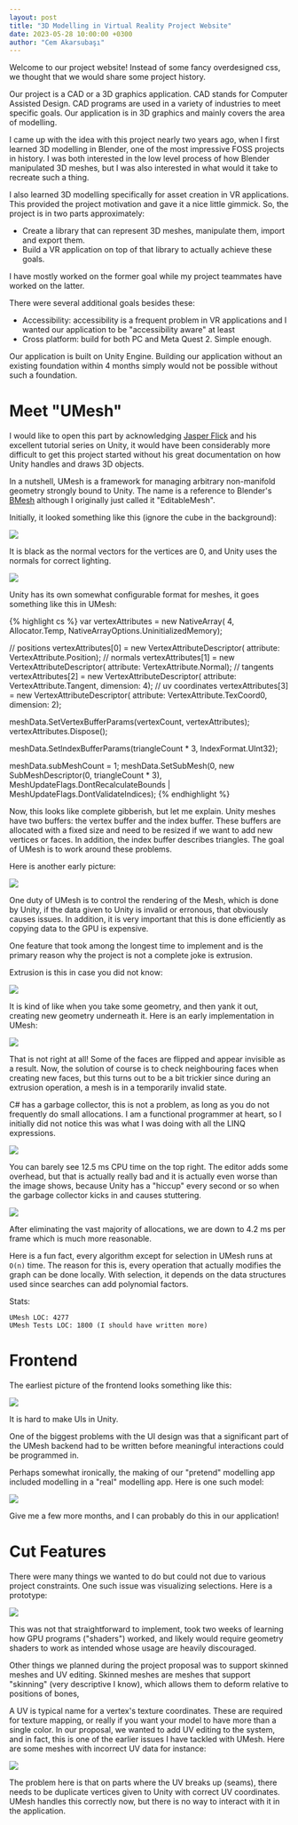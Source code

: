 ```yaml
---
layout: post
title: "3D Modelling in Virtual Reality Project Website"
date: 2023-05-28 10:00:00 +0300
author: "Cem Akarsubaşı"
---
```


Welcome to our project website! Instead of some fancy overdesigned css,
we thought that we would share some project history.

Our project is a CAD or a 3D graphics application. CAD stands for
Computer Assisted Design. CAD programs are used in a variety of
industries to meet specific goals. Our application is in 3D graphics
and mainly covers the area of modelling. 

I came up with the idea with this project nearly two years ago, when I first
learned 3D modelling in Blender, one of the most impressive FOSS projects
in history. I was both interested in the low level process of how
Blender manipulated 3D meshes, but I was also interested in what would it
take to recreate such a thing.

I also learned 3D modelling specifically for asset creation in VR applications.
This provided the project motivation and gave it a nice little gimmick. So,
the project is in two parts approximately:

- Create a library that can represent 3D meshes, manipulate them, import and export them.
- Build a VR application on top of that library to actually achieve these goals.

I have mostly worked on the former goal while my project teammates have worked
on the latter.

There were several additional goals besides these:

- Accessibility: accessibility is a frequent problem in VR applications
    and I wanted our application to be "accessibility aware" at least
- Cross platform: build for both PC and Meta Quest 2. Simple enough.

Our application is built on Unity Engine. Building our application without
an existing foundation within 4 months simply would not be possible
without such a foundation.

# Meet "UMesh"

I would like to open this part by acknowledging [Jasper Flick](https://catlikecoding.com/unity/tutorials/)
and his excellent tutorial series on Unity, it would have been considerably
more difficult to get this project started without his great documentation
on how Unity handles and draws 3D objects.

In a nutshell, UMesh is a framework for managing arbitrary non-manifold
geometry strongly bound to Unity. The name is a reference to Blender's
[BMesh](https://github.com/blender/blender/blob/main/source/blender/bmesh/bmesh_class.h)
although I originally just called it "EditableMesh". 

Initially, it looked something like this (ignore the cube in the background):

![](/assets/images/vr_modelling/first-quad.png)

It is black as the normal vectors for the vertices are 0, and Unity uses
the normals for correct lighting.

![](/assets/images/vr_modelling/first-cube.png)

Unity has its own somewhat configurable format for meshes, it goes something
like this in UMesh:

{% highlight cs %}
var vertexAttributes = new NativeArray<VertexAttributeDescriptor>(
    4, Allocator.Temp, NativeArrayOptions.UninitializedMemory);

// positions
vertexAttributes[0] = new VertexAttributeDescriptor(
    attribute: VertexAttribute.Position);
// normals
vertexAttributes[1] = new VertexAttributeDescriptor(
    attribute: VertexAttribute.Normal);
// tangents
vertexAttributes[2] = new VertexAttributeDescriptor(
    attribute: VertexAttribute.Tangent,
    dimension: 4);
// uv coordinates
vertexAttributes[3] = new VertexAttributeDescriptor(
    attribute: VertexAttribute.TexCoord0,
    dimension: 2);

meshData.SetVertexBufferParams(vertexCount, vertexAttributes);
vertexAttributes.Dispose();

meshData.SetIndexBufferParams(triangleCount * 3, IndexFormat.UInt32);

meshData.subMeshCount = 1;
meshData.SetSubMesh(0, new SubMeshDescriptor(0, triangleCount * 3),
    MeshUpdateFlags.DontRecalculateBounds | MeshUpdateFlags.DontValidateIndices);
{% endhighlight %}

Now, this looks like complete gibberish, but let me explain. Unity meshes
have two buffers: the vertex buffer and the index buffer. These buffers 
are allocated with a fixed size and need to be resized if we want to add new
vertices or faces. In addition, the index buffer describes triangles.
The goal of UMesh is to work around these problems.

Here is another early picture:

![](/assets/images/vr_modelling/degenerate-errors.png)

One duty of UMesh is to control the rendering of the Mesh, which is done by
Unity, if the data given to Unity is invalid or erronous, that obviously
causes issues. In addition, it is very important that this is done efficiently
as copying data to the GPU is expensive.


One feature that took among the longest time to implement and is the primary
reason why the project is not a complete joke is extrusion.

Extrusion is this in case you did not know:

![](/assets/images/vr_modelling/extrusion.png)

It is kind of like when you take some geometry, and then yank it out, creating
new geometry underneath it. Here is an early implementation in UMesh:

![](/assets/images/vr_modelling/flipped-faces.png)

That is not right at all! Some of the faces are flipped and appear invisible
as a result. Now, the solution of course is to check neighbouring faces
when creating new faces, but this turns out to be a bit trickier since during
an extrusion operation, a mesh is in a temporarily invalid state.

C# has a garbage collector, this is not a problem, as long as you do not
frequently do small allocations. I am a functional programmer at heart,
so I initially did not notice this was what I was doing with all the LINQ
expressions.

![](/assets/images/vr_modelling/optimization-bad.png)

You can barely see 12.5 ms CPU time on the top right. The editor adds some
overhead, but that is actually really bad and it is actually even worse
than the image shows, because Unity has a "hiccup" every second or so
when the garbage collector kicks in and causes stuttering.

![](/assets/images/vr_modelling/optimization-good.png)

After eliminating the vast majority of allocations, we are down to 4.2 ms per
frame which is much more reasonable. 

Here is a fun fact, every algorithm except for selection in UMesh runs at
`O(n)` time. The reason for this is, every operation that actually modifies
the graph can be done locally. With selection, it depends on the data
structures used since searches can add polynomial factors.

Stats:

    UMesh LOC: 4277
    UMesh Tests LOC: 1800 (I should have written more)

# Frontend

The earliest picture of the frontend looks something like this:

![](/assets/images/vr_modelling/first-ui.png)

It is hard to make UIs in Unity.

One of the biggest problems with the UI design was that a 
significant part of the UMesh backend had to be written before
meaningful interactions could be programmed in.

Perhaps somewhat ironically, the making of our "pretend" modelling
app included modelling in a "real" modelling app. Here is one such
model:

![](/assets/images/vr_modelling/real-modelling.png)

Give me a few more months, and I can probably do this in our application!

# Cut Features

There were many things we wanted to do but could not due to various
project constraints. One such issue was visualizing selections. 
Here is a prototype:

![](/assets/images/vr_modelling/vertex-selection.png)

This was not that straightforward to implement, took two weeks of learning
how GPU programs ("shaders") worked, and likely would require geometry
shaders to work as intended whose usage are heavily discouraged.

Other things we planned during the project proposal was to support
skinned meshes and UV editing. Skinned meshes are meshes that support
"skinning" (very descriptive I know), which allows them to deform relative
to positions of bones, 

A UV is typical name for a vertex's texture coordinates. These are required
for texture mapping, or really if you want your model to have more than a
single color. In our proposal, we wanted to add UV editing to the system,
and in fact, this is one of the earlier issues I have tackled with UMesh.
Here are some meshes with incorrect UV data for instance:

![](/assets/images/vr_modelling/incorrect-uvs.png)

The problem here is that on parts where the UV breaks up (seams), there needs
to be duplicate vertices given to Unity with correct UV coordinates.
UMesh handles this correctly now, but there is no way to interact with it in 
the application.
